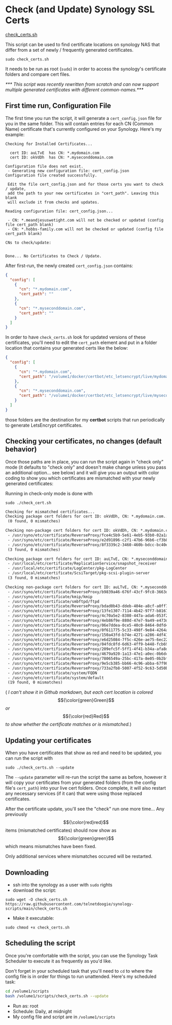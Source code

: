 # Check (and Update) Synology SSL Certs

[check_certs.sh](./check_certs.sh)

This script can be used to find certificate locations on synology NAS that differ from a set of newly / frequently generated certificates.

`sudo check_certs.sh`

It needs to be run as root (`sudo`) in order to access the synology's certificate folders and compare cert files.

_*** This script was recently rewritten from scratch and can now support multiple generated certificates with different common-names.***_

## First time run, Configuration File

The first time you run the script, it will generate a `cert_config.json` file for you in the same folder. This will contain entries for each CN (Common Name) certificate that's currently configured on your Synology. Here's my example:

```console
Checking for Installed Certificates...

  cert ID: auLTvE  has CN: *.mydomain.com
  cert ID: okVdDh  has CN: *.myseconddomain.com

Configuration file does not exist.
 - Generating new configuration file: cert_config.json
Configuration file created successfully.

 Edit the file cert_config.json and for those certs you want to check / update,
 add the path to your new certificates in "cert_path". Leaving this blank
 will exclude it from checks and updates.

Reading configuration file: cert_config.json...

 - CN: *.meandjesuswetight.com will not be checked or updated (config file cert_path blank)
 - CN: *.hobbs-family.com will not be checked or updated (config file cert_path blank)

CNs to check/update:


Done... No Certificates to Check / Update.
```
After first-run, the newly created `cert_config.json` contains:
```json
{
  "config": [
    {
      "cn": "*.mydomain.com",
      "cert_path": ""
    },
    {
      "cn": "*.myseconddomain.com",
      "cert_path": ""
    }
  ]
}
```

In order to have `check_certs.sh` look for updated versions of these certificates, you'll need to edit the `cert_path` element and put in a folder location that contains your generated certs like the below:

```json
{
  "config": [
    {
      "cn": "*.mydomain.com",
      "cert_path": "/volume1/docker/certbot/etc_letsencrypt/live/mydomain.com"
    },
    {
      "cn": "*.myseconddomain.com",
      "cert_path": "/volume1/docker/certbot/etc_letsencrypt/live/myseconddomain.com"
    }
  ]
}
```
those folders are the destination for my **certbot** scripts that run periodically to generate LetsEncrypt certificates.

## Checking your certificates, no changes (default behavior)

Once those paths are in place, you can run the script again in "check only" mode (it defaults to "check only" and doesn't make change unless you pass an additional option... see below) and it will give you an output with color coding to show you which certificates are mismatched with your newly generated certificates:

Running in check-only mode is done with

`sudo ./check_cert.sh`

```diff
Checking for mismatched certificates...
Checking package cert folders for cert ID: okVdDh, CN: *.mydomain.com...
 (0 found, 0 mismatches)

Checking non-package cert folders for cert ID: okVdDh, CN: *.mydomain.com...
 - /usr/syno/etc/certificate/ReverseProxy/fce4c5b9-5e61-4eb5-93b0-02a1ae4bb826
 - /usr/syno/etc/certificate/ReverseProxy/e2d91896-c2f1-47b6-96b6-cf3b8c626b90
 - /usr/syno/etc/certificate/ReverseProxy/8f3339c2-3460-460b-bdcc-bc40e61fd9ee
 (3 found, 0 mismatches)

Checking package cert folders for cert ID: auLTvE, CN: *.myseconddomain.com...
 - /usr/local/etc/certificate/ReplicationService/snapshot_receiver
 - /usr/local/etc/certificate/LogCenter/pkg-LogCenter
 - /usr/local/etc/certificate/ScsiTarget/pkg-scsi-plugin-server
 (3 found, 0 mismatches)

Checking non-package cert folders for cert ID: auLTvE, CN: *.myseconddomain.com...
 - /usr/syno/etc/certificate/ReverseProxy/b9839a46-676f-43cf-9fc8-3663dc87d37d
 - /usr/syno/etc/certificate/kmip/kmip
 - /usr/syno/etc/certificate/smbftpd/ftpd
 - /usr/syno/etc/certificate/ReverseProxy/bdad0b43-ddeb-404e-a8cf-a0ff787d6f4c
 - /usr/syno/etc/certificate/ReverseProxy/13fe1307-7114-4b42-97f7-b8167fbb9438
 - /usr/syno/etc/certificate/ReverseProxy/4c70a5e2-8380-447a-ada6-053f284be873
 - /usr/syno/etc/certificate/ReverseProxy/4eb86f9e-880d-47e7-9a49-e473d4383dc3
 - /usr/syno/etc/certificate/ReverseProxy/06e7ddea-0ce5-40c0-8464-0dfd444210fe
 - /usr/syno/etc/certificate/ReverseProxy/0f611775-5c33-498f-9e84-4264a6bca8f0
 - /usr/syno/etc/certificate/ReverseProxy/150a43fd-b74e-4271-a286-4df41e245ba2
 - /usr/syno/etc/certificate/ReverseProxy/e6d25084-7f5c-426e-ae75-6ec22fe15d95
 - /usr/syno/etc/certificate/ReverseProxy/04fdc8fd-6d63-4ff9-b448-fcb697b0efd7
 - /usr/syno/etc/certificate/ReverseProxy/209efc5f-5ff1-4f41-b34a-afa8d843814b
 - /usr/syno/etc/certificate/ReverseProxy/4679a920-1a13-47e1-a0ec-0b6dca22d75a
 - /usr/syno/etc/certificate/ReverseProxy/7806549a-25bc-417a-8e05-0b2bfd445c02
 - /usr/syno/etc/certificate/ReverseProxy/9e5cb385-bb66-4c96-abba-67f982bb6d1c
 - /usr/syno/etc/certificate/ReverseProxy/733a2fb8-5007-4f52-9c63-5d50bd38490a
 - /usr/syno/etc/certificate/system/FQDN
 - /usr/syno/etc/certificate/system/default
 (19 found, 0 mismatches)

```

( _I can't show it in Github markdown, but each cert location is colored_ $${\color{green}Green}$$ _or_ $${\color{red}Red}$$ _to show whether the certificate matches or is mismatched._)

## Updating your certificates

When you have certificates that show as red and need to be updated, you can run the script with

`sudo ./check_certs.sh --update`

The `--update` parameter will re-run the script the same as before, however it will copy your certificates from your generated folders (from the config file's `cert_path`) into your live cert folders. Once complete, it will also restart any necessary services (if it can) that were using those replaced certificates.

After the certificate update, you'll see the "check" run one more time... Any previously $${\color{red}red}$$ items (mismatched certificates) should now show as $${\color{green}green}$$ which means mismatches have been fixed.

Only additional services where mismatches occured will be restarted.


## Downloading

* ssh into the synology as a user with `sudo` rights
* download the script:
```
sudo wget -O check_certs.sh https://raw.githubusercontent.com/telnetdoogie/synology-scripts/main/check_certs.sh
```
* Make it executable:
```
sudo chmod +x check_certs.sh
```

## Scheduling the script

Once you're comfortable with the script, you can use the Synology Task Scheduler to execute it as frequently as you'd like.

Don't forget in your scheduled task that you'll need to `cd` to where the config file is in order for things to run unattended. Here's my scheduled task:

```bash
cd /volume1/scripts
bash /volume1/scripts/check_certs.sh --update
```
* Run as: root
* Schedule: Daily, at midnight
* My config file and script are in `/volume1/scripts`
